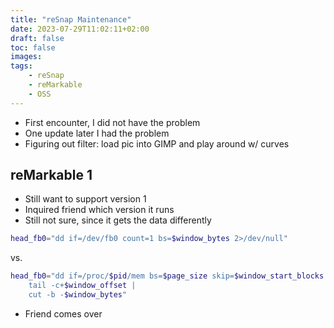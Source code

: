 ```yaml
---
title: "reSnap Maintenance"
date: 2023-07-29T11:02:11+02:00
draft: false
toc: false
images:
tags: 
    - reSnap
    - reMarkable
    - OSS
---
```


- First encounter, I did not have the problem
- One update later I had the problem
- Figuring out filter: load pic into GIMP and play around w/ curves

## reMarkable 1

- Still want to support version 1
- Inquired friend which version it runs
- Still not sure, since it gets the data differently

```bash
head_fb0="dd if=/dev/fb0 count=1 bs=$window_bytes 2>/dev/null"
```

vs.

```bash
head_fb0="dd if=/proc/$pid/mem bs=$page_size skip=$window_start_blocks count=$window_length_blocks 2>/dev/null |
    tail -c+$window_offset |
    cut -b -$window_bytes"
```

- Friend comes over

